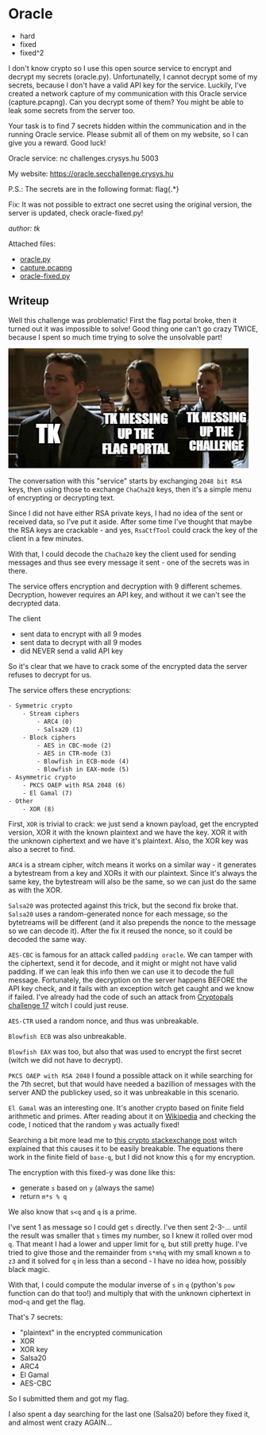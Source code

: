 # Oracle

- hard
- fixed
- fixed^2

I don't know crypto so I use this open source service to encrypt and decrypt my secrets (oracle.py). Unfortunatelly, I cannot decrypt some of my secrets, because I don't have a valid API key for the service. Luckily, I've created a network capture of my communication with this Oracle service (capture.pcapng). Can you decrypt some of them? You might be able to leak some secrets from the server too.

Your task is to find 7 secrets hidden within the communication and in the running Oracle service. Please submit all of them on my website, so I can give you a reward. Good luck!

Oracle service: nc challenges.crysys.hu 5003

My website: https://oracle.secchallenge.crysys.hu

P.S.: The secrets are in the following format: flag{.*}

Fix: It was not possible to extract one secret using the original version, the server is updated, check oracle-fixed.py!

_author: tk_

Attached files:
- [oracle.py](oracle.py)
- [capture.pcapng](capture.pcapng)
- [oracle-fixed.py](oracle-fixed.py)

## Writeup

Well this challenge was problematic! First the flag portal broke, then it turned out it was impossible to solve! Good thing one can't go crazy TWICE, because I spent so much time trying to solve the unsolvable part!

![tk.png](tk.png)

The conversation with this "service" starts by exchanging `2048 bit RSA` keys, then using those to exchange `ChaCha20` keys, then it's a simple menu of encrypting or decrypting text.

Since I did not have either RSA private keys, I had no idea of the sent or received data, so I've put it aside. After some time I've thought that maybe the RSA keys are crackable - and yes, `RsaCtfTool` could crack the key of the client in a few minutes.

With that, I could decode the `ChaCha20` key the client used for sending messages and thus see every message it sent - one of the secrets was in there.

The service offers encryption and decryption with 9 different schemes. Decryption, however requires an API key, and without it we can't see the decrypted data.

The client
- sent data to encrypt with all 9 modes
- sent data to decrypt with all 9 modes
- did NEVER send a valid API key

So it's clear that we have to crack some of the encrypted data the server refuses to decrypt for us.

The service offers these encryptions:
```
- Symmetric crypto
    - Stream ciphers
        - ARC4 (0)
        - Salsa20 (1)
    - Block ciphers
        - AES in CBC-mode (2)
        - AES in CTR-mode (3)
        - Blowfish in ECB-mode (4)
        - Blowfish in EAX-mode (5)
- Asymmetric crypto
    - PKCS OAEP with RSA 2048 (6)
    - El Gamal (7)
- Other
    - XOR (8)
```

First, `XOR` is trivial to crack: we just send a known payload, get the encrypted version, XOR it with the known plaintext and we have the key. XOR it with the unknown ciphertext and we have it's plaintext. Also, the XOR key was also a secret to find.

`ARC4` is a stream cipher, witch means it works on a similar way - it generates a bytestream from a key and XORs it with our plaintext. Since it's always the same key, the bytestream will also be the same, so we can just do the same as with the XOR.

`Salsa20` was protected against this trick, but the second fix broke that. `Salsa20` uses a random-generated nonce for each message, so the bytetreams will be different (and it also prepends the nonce to the message so we can decode it). After the fix it reused the nonce, so it could be decoded the same way.

`AES-CBC` is famous for an attack called `padding oracle`. We can tamper with the ciphertext, send it for decode, and it might or might not have valid padding. If we can leak this info then we can use it to decode the full message. Fortunately, the decryption on the server happens BEFORE the API key check, and it fails with an exception witch get caught and we know if failed. I've already had the code of such an attack from [Cryptopals challenge 17](https://cryptopals.com/sets/3/challenges/17) witch I could just reuse.

`AES-CTR` used a random nonce, and thus was unbreakable.

`Blowfish ECB` was also unbreakable.

`Blowfish EAX` was too, but also that was used to encrypt the first secret (witch we did not have to decrypt).

`PKCS OAEP with RSA 2048` I found a possible attack on it while searching for the 7th secret, but that would have needed a bazillion of messages with the server AND the publickey used, so it was unbreakable in this scenario.

`El Gamal` was an interesting one. It's another crypto based on finite field arithmetic and primes. After reading about it on [Wikipedia](https://en.wikipedia.org/wiki/ElGamal_encryption) and checking the code, I noticed that the random `y` was actually fixed! 

Searching a bit more lead me to [this crypto stackexchange post](https://crypto.stackexchange.com/questions/44021/elgamal-why-is-reusing-the-same-k-not-secure) witch explained that this causes it to be easily breakable. The equations there work in the finite field of `base-q`, but I did not know this `q` for my encryption.

The encryption with this fixed-y was done like this:
- generate `s` based on `y` (always the same)
- return `m*s % q`

We also know that `s<q` and `q` is a prime.

I've sent 1 as message so I could get `s` directly. I've then sent 2-3-... until the result was smaller that `s` times my number, so I knew it rolled over mod `q`. That meant I had a lower and upper limit for `q`, but still pretty huge. I've tried to give those and the remainder from `s*m%q` with my small known `m` to `z3` and it solved for `q` in less than a second - I have no idea how, possibly black magic.

With that, I could compute the modular inverse of `s` in `q` (python's `pow` function can do that too!) and multiply that with the unknown ciphertext in mod-`q` and get the flag.

That's 7 secrets:
- "plaintext" in the encrypted communication
- XOR
- XOR key
- Salsa20
- ARC4
- El Gamal
- AES-CBC

So I submitted them and got my flag.

I also spent a day searching for the last one (Salsa20) before they fixed it, and almost went crazy AGAIN...